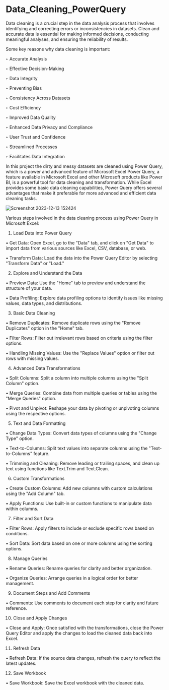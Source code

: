 # Data_Cleaning_PowerQuery
Data cleaning is a crucial step in the data analysis process that involves identifying and correcting errors or inconsistencies in datasets.
Clean and accurate data is essential for making informed decisions, conducting meaningful analyses, and ensuring the reliability of results. 

Some key reasons why data cleaning is important:

‣ Accurate Analysis


‣ Effective Decision-Making

‣ Data Integrity

‣ Preventing Bias

‣ Consistency Across Datasets

‣ Cost Efficiency

‣ Improved Data Quality

‣ Enhanced Data Privacy and Compliance

‣ User Trust and Confidence

‣ Streamlined Processes

‣ Facilitates Data Integration


In this project the dirty and messy datasets are cleaned using Power Query, which is a power and advanced feature of Microsoft Excel
Power Query, a feature available in Microsoft Excel and other Microsoft products like Power BI, is a powerful tool for data cleaning and transformation.
While Excel provides some basic data cleaning capabilities, Power Query offers several advantages that make it preferable for more advanced and efficient data cleaning tasks.

![Screenshot 2023-12-13 152424](https://github.com/SAMEER969/Data_Cleaning_PowerQuery/assets/88267199/ee5dfd67-e3da-4555-ab8c-877087f8e4b4)

Various steps involved in the data cleaning process using Power Query in Microsoft Excel:


1. Load Data into Power Query

  • Get Data:
     Open Excel, go to the "Data" tab, and click on "Get Data" to import data from various sources like Excel, CSV, database, or web.

  • Transform Data:
     Load the data into the Power Query Editor by selecting "Transform Data" or "Load."

2. Explore and Understand the Data

  • Preview Data:
    Use the "Home" tab to preview and understand the structure of your data.

  • Data Profiling:
    Explore data profiling options to identify issues like missing values, data types, and distributions.

3. Basic Data Cleaning

  • Remove Duplicates:
    Remove duplicate rows using the "Remove Duplicates" option in the "Home" tab.

  • Filter Rows:
    Filter out irrelevant rows based on criteria using the filter options.

  • Handling Missing Values:
    Use the "Replace Values" option or filter out rows with missing values.

4. Advanced Data Transformations

  • Split Columns:
    Split a column into multiple columns using the "Split Column" option.

  • Merge Queries:
    Combine data from multiple queries or tables using the "Merge Queries" option.

  • Pivot and Unpivot:
    Reshape your data by pivoting or unpivoting columns using the respective options.

5. Text and Data Formatting

  • Change Data Types:
    Convert data types of columns using the "Change Type" option.

  • Text-to-Columns:
    Split text values into separate columns using the "Text-to-Columns" feature.

  • Trimming and Cleaning:
    Remove leading or trailing spaces, and clean up text using functions like Text.Trim and Text.Clean.

6. Custom Transformations

  • Create Custom Columns:
    Add new columns with custom calculations using the "Add Column" tab.

  • Apply Functions:
    Use built-in or custom functions to manipulate data within columns.

7. Filter and Sort Data

  • Filter Rows:
    Apply filters to include or exclude specific rows based on conditions.

  • Sort Data:
    Sort data based on one or more columns using the sorting options.

8. Manage Queries

  • Rename Queries:
    Rename queries for clarity and better organization.

  • Organize Queries:
    Arrange queries in a logical order for better management.

9. Document Steps and Add Comments

  • Comments:
    Use comments to document each step for clarity and future reference.

10. Close and Apply Changes

  • Close and Apply:
    Once satisfied with the transformations, close the Power Query Editor and apply the changes to load the cleaned data back into Excel.

11. Refresh Data

  • Refresh Data:
    If the source data changes, refresh the query to reflect the latest updates.

12. Save Workbook

  • Save Workbook:
    Save the Excel workbook with the cleaned data.


